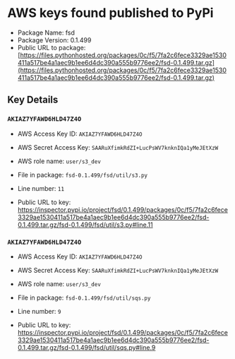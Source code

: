 # AWS keys found published to PyPi

* Package Name: fsd
* Package Version: 0.1.499
* Public URL to package: [https://files.pythonhosted.org/packages/0c/f5/7fa2c6fece3329ae1530411a517be4a1aec9b1ee6d4dc390a555b9776ee2/fsd-0.1.499.tar.gz](https://files.pythonhosted.org/packages/0c/f5/7fa2c6fece3329ae1530411a517be4a1aec9b1ee6d4dc390a555b9776ee2/fsd-0.1.499.tar.gz)

## Key Details

### `AKIAZ7YFAWD6HLD47Z4O`

* AWS Access Key ID: `AKIAZ7YFAWD6HLD47Z4O`
* AWS Secret Access Key: `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` 
* AWS role name: `user/s3_dev`
* File in package: `fsd-0.1.499/fsd/util/s3.py`
* Line number: `11`

* Public URL to key: https://inspector.pypi.io/project/fsd/0.1.499/packages/0c/f5/7fa2c6fece3329ae1530411a517be4a1aec9b1ee6d4dc390a555b9776ee2/fsd-0.1.499.tar.gz/fsd-0.1.499/fsd/util/s3.py#line.11



### `AKIAZ7YFAWD6HLD47Z4O`

* AWS Access Key ID: `AKIAZ7YFAWD6HLD47Z4O`
* AWS Secret Access Key: `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` 
* AWS role name: `user/s3_dev`
* File in package: `fsd-0.1.499/fsd/util/sqs.py`
* Line number: `9`

* Public URL to key: https://inspector.pypi.io/project/fsd/0.1.499/packages/0c/f5/7fa2c6fece3329ae1530411a517be4a1aec9b1ee6d4dc390a555b9776ee2/fsd-0.1.499.tar.gz/fsd-0.1.499/fsd/util/sqs.py#line.9


